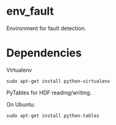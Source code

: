 env_fault
=========

Environment for fault detection.



Dependencies
============

Virtualenv

    sudo apt-get install python-virtualenv

PyTables for HDF reading/writing.

On Ubuntu:

    sudo apt-get install python-tables